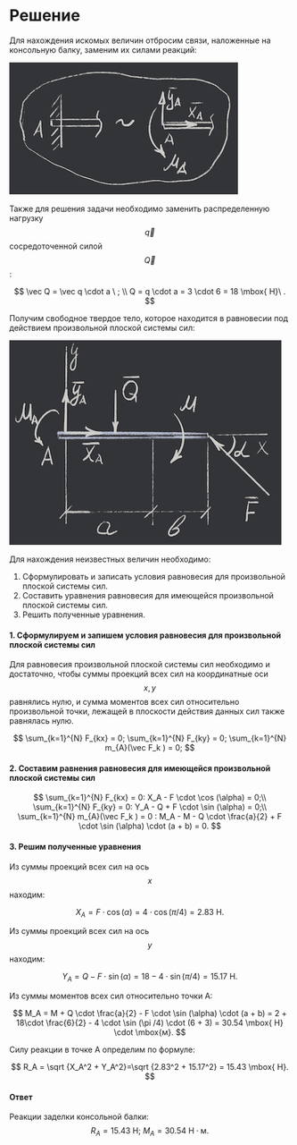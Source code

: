 # Решение

Для нахождения искомых величин отбросим связи, наложенные на консольную балку, заменим их силами реакций:

![](../.gitbook/assets/image%20%284%29.png)

Также для решения задачи необходимо заменить распределенную нагрузку $$\vec q$$ сосредоточенной силой $$\vec Q$$ :

$$
\vec Q = \vec q \cdot a \ ; \\
Q = q \cdot a = 3 \cdot 6 = 18 \mbox{ Н}\ .
$$

Получим свободное твердое тело, которое находится в равновесии под действием произвольной плоской системы сил:

![](../.gitbook/assets/image%20%285%29.png)

Для нахождения неизвестных величин необходимо:

1. Сформулировать и записать условия равновесия для произвольной плоской системы сил.
2. Составить уравнения равновесия для имеющейся произвольной плоской системы сил.
3. Решить полученные уравнения.

#### 1. Сформулируем и запишем условия равновесия для произвольной плоской системы сил

Для равновесия произвольной плоской системы сил необходимо и достаточно, чтобы суммы проекций всех сил на координатные оси $$x, y$$ равнялись нулю, и сумма моментов всех сил относительно произвольной точки, лежащей в плоскости действия данных сил также равнялась нулю.

$$
\sum_{k=1}^{N} F_{kx} = 0; 
\sum_{k=1}^{N} F_{ky} = 0; 
\sum_{k=1}^{N} m_{A}(\vec F_k ) = 0;
$$

#### 2. Составим равнения равновесия для имеющейся произвольной плоской системы сил



$$
\sum_{k=1}^{N} F_{kx} = 0:  X_A - F \cdot \cos (\alpha) = 0;\\
\sum_{k=1}^{N} F_{ky} = 0: Y_A - Q +  F \cdot \sin (\alpha) = 0;\\
\sum_{k=1}^{N} m_{A}(\vec F_k ) = 0 : M_A - M - Q \cdot \frac{a}{2} +  F \cdot \sin (\alpha)  \cdot (a + b) = 0.
$$

#### 3. Решим полученные уравнения

Из суммы проекций всех сил на ось $$x$$ находим:

$$
X_A = F \cdot \cos (\alpha) = 4 \cdot \cos(\pi /4) = 2.83 \mbox{ Н}.
$$

Из суммы проекций всех сил на ось $$y$$ находим:

$$
Y_A = Q - F \cdot \sin (\alpha) = 18 - 4 \cdot \sin(\pi /4) = 15.17 \mbox{ Н}.
$$

Из суммы моментов всех сил относительно точки А:

$$
M_A = M + Q \cdot \frac{a}{2} -  F \cdot \sin (\alpha)  \cdot (a + b) = 2 + 18\cdot \frac{6}{2} - 4 \cdot \sin (\pi /4)  \cdot (6 + 3) = 30.54 \mbox{ Н} \cdot \mbox{м}.
$$

Силу реакции в точке А определим по формуле:

$$
R_A = \sqrt {X_A^2 + Y_A^2}=\sqrt {2.83^2 + 15.17^2} = 15.43 \mbox{ Н}.
$$

#### Ответ

Реакции заделки консольной балки: $$R_A = 15.43 \mbox{ Н} \mbox{; }M_A = 30.54 \mbox{ Н} \cdot \mbox{м}.$$ 

